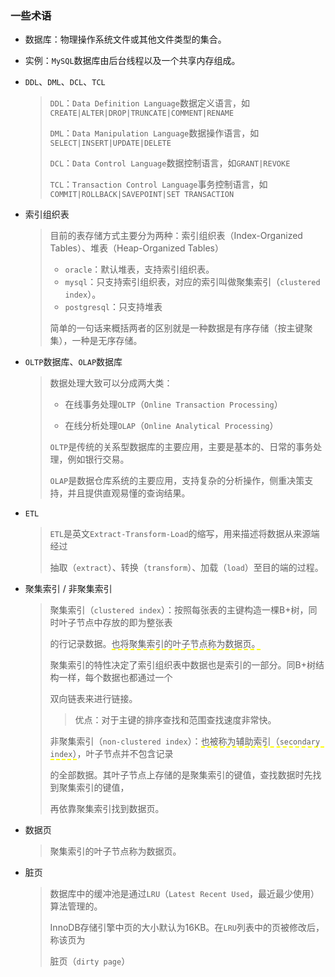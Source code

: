 ### 一些术语

* 数据库：物理操作系统文件或其他文件类型的集合。

* 实例：`MySQL`数据库由后台线程以及一个共享内存组成。

* `DDL`、`DML`、`DCL`、`TCL`

  > `DDL`：`Data Definition Language`数据定义语言，如`CREATE|ALTER|DROP|TRUNCATE|COMMENT|RENAME`
  >
  > `DML`：`Data Manipulation Language`数据操作语言，如`SELECT|INSERT|UPDATE|DELETE`
  >
  > `DCL`：`Data Control Language`数据控制语言，如`GRANT|REVOKE`
  >
  > `TCL`：`Transaction Control Language`事务控制语言，如`COMMIT|ROLLBACK|SAVEPOINT|SET TRANSACTION`

* 索引组织表

  > 目前的表存储方式主要分为两种：索引组织表（Index-Organized Tables）、堆表（Heap-Organized Tables）
  >
  > - `oracle`：默认堆表，支持索引组织表。
  > - `mysql`：只支持索引组织表，对应的索引叫做聚集索引（`clustered index`）。
  > - `postgresql`：只支持堆表
  >
  > 简单的一句话来概括两者的区别就是一种数据是有序存储（按主键聚集），一种是无序存储。

* `OLTP`数据库、`OLAP`数据库

  > 数据处理大致可以分成两大类：
  >
  > * 在线事务处理`OLTP`（`Online Transaction Processing`）
  >
  > * 在线分析处理`OLAP`（`Online Analytical Processing`）
  >
  > `OLTP`是传统的关系型数据库的主要应用，主要是基本的、日常的事务处理，例如银行交易。
  >
  > `OLAP`是数据仓库系统的主要应用，支持复杂的分析操作，侧重决策支持，并且提供直观易懂的查询结果。

* `ETL`

  > `ETL`是英文`Extract-Transform-Load`的缩写，用来描述将数据从来源端经过
  >
  > 抽取（`extract`）、转换（`transform`）、加载（`load`）至目的端的过程。

* 聚集索引 / 非聚集索引

  > 聚集索引（`clustered index`）：按照每张表的主键构造一棵B+树，同时叶子节点中存放的即为整张表
  >
  > 的行记录数据。<span style="border-bottom:2px dashed yellow;">也将聚集索引的叶子节点称为数据页。</span>
  >
  > 聚集索引的特性决定了索引组织表中数据也是索引的一部分。同B+树结构一样，每个数据也都通过一个
  >
  > 双向链表来进行链接。
  >
  > > 优点：对于主键的排序查找和范围查找速度非常快。
  >
  > 非聚集索引（`non-clustered index`）：<span style="border-bottom:2px dashed yellow;">也被称为辅助索引（`secondary index`）</span>，叶子节点并不包含记录
  >
  > 的全部数据。其叶子节点上存储的是聚集索引的键值，查找数据时先找到聚集索引的键值，
  >
  > 再依靠聚集索引找到数据页。

* 数据页

  > 聚集索引的叶子节点称为数据页。

* 脏页

  > 数据库中的缓冲池是通过`LRU`（`Latest Recent Used`，最近最少使用）算法管理的。
  >
  > InnoDB存储引擎中页的大小默认为16KB。在`LRU`列表中的页被修改后，称该页为
  >
  > 脏页（`dirty page`）